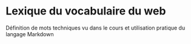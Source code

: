 # Lexique du vocabulaire du web

Définition de mots techniques vu dans le cours et utilisation pratique du langage Markdown
## 

